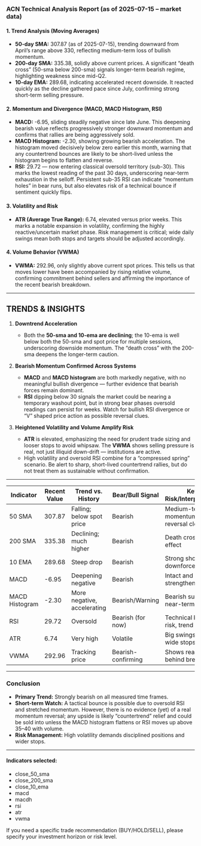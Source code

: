 ### ACN Technical Analysis Report (as of 2025-07-15 – market data)

#### 1. Trend Analysis (Moving Averages)
- **50-day SMA:** 307.87 (as of 2025-07-15), trending downward from April’s range above 330, reflecting medium-term loss of bullish momentum.
- **200-day SMA:** 335.38, solidly above current prices. A significant “death cross” (50-sma below 200-sma) signals longer-term bearish regime, highlighting weakness since mid-Q2.
- **10-day EMA:** 289.68, indicating accelerated recent downside. It reacted quickly as the decline gathered pace since July, confirming strong short-term selling pressure.

#### 2. Momentum and Divergence (MACD, MACD Histogram, RSI)
- **MACD:** -6.95, sliding steadily negative since late June. This deepening bearish value reflects progressively stronger downward momentum and confirms that rallies are being aggressively sold.
- **MACD Histogram:** -2.30, showing growing bearish acceleration. The histogram moved decisively below zero earlier this month, warning that any countertrend bounces are likely to be short-lived unless the histogram begins to flatten and reverse.
- **RSI:** 29.72 — now entering classical oversold territory (sub-30). This marks the lowest reading of the past 30 days, underscoring near-term exhaustion in the selloff. Persistent sub-35 RSI can indicate “momentum holes” in bear runs, but also elevates risk of a technical bounce if sentiment quickly flips.

#### 3. Volatility and Risk
- **ATR (Average True Range):** 6.74, elevated versus prior weeks. This marks a notable expansion in volatility, confirming the highly reactive/uncertain market phase. Risk management is critical; wide daily swings mean both stops and targets should be adjusted accordingly.

#### 4. Volume Behavior (VWMA)
- **VWMA:** 292.96, only slightly above current spot prices. This tells us that moves lower have been accompanied by rising relative volume, confirming commitment behind sellers and affirming the importance of the recent bearish breakdown.

---

## TRENDS & INSIGHTS

1. **Downtrend Acceleration**
   - Both the **50-sma and 10-ema are declining**; the 10-ema is well below both the 50-sma and spot price for multiple sessions, underscoring downside momentum. The “death cross” with the 200-sma deepens the longer-term caution.

2. **Bearish Momentum Confirmed Across Systems**
   - **MACD** and **MACD histogram** are both markedly negative, with no meaningful bullish divergence — further evidence that bearish forces remain dominant.
   - **RSI** dipping below 30 signals the market could be nearing a temporary washout point, but in strong bear phases oversold readings can persist for weeks. Watch for bullish RSI divergence or “V” shaped price action as possible reversal clues.

3. **Heightened Volatility and Volume Amplify Risk**
   - **ATR** is elevated, emphasizing the need for prudent trade sizing and looser stops to avoid whipsaw. The **VWMA** shows selling pressure is real, not just illiquid down-drift — institutions are active.
   - High volatility and oversold RSI combine for a “compressed spring” scenario. Be alert to sharp, short-lived countertrend rallies, but do not treat them as sustainable without confirmation.

---

| Indicator      | Recent Value      | Trend vs. History          | Bear/Bull Signal      | Key Risk/Interpretation                |
|----------------|------------------|----------------------------|----------------------|----------------------------------------|
| 50 SMA         | 307.87           | Falling; below spot price  | Bearish              | Medium-term momentum reversal clear    |
| 200 SMA        | 335.38           | Declining; much higher     | Bearish              | Death cross in effect                  |
| 10 EMA         | 289.68           | Steep drop                 | Bearish              | Strong short-term downforce            |
| MACD           | -6.95            | Deepening negative         | Bearish              | Intact and strengthening               |
| MACD Histogram | -2.30            | More negative, accelerating| Bearish/Warning      | Bearish surge, no near-term relief     |
| RSI            | 29.72            | Oversold                   | Bearish (for now)    | Technical bounce risk, trend weak      |
| ATR            | 6.74             | Very high                  | Volatile             | Big swings, use wide stops             |
| VWMA           | 292.96           | Tracking price             | Bearish-confirming   | Shows real volume behind breakdown     |

---

### Conclusion

- **Primary Trend:** Strongly bearish on all measured time frames.
- **Short-term Watch:** A tactical bounce is possible due to oversold RSI and stretched momentum. However, there is no evidence (yet) of a real momentum reversal; any upside is likely “countertrend” relief and could be sold into unless the MACD histogram flattens or RSI moves up above 35–40 with volume.
- **Risk Management:** High volatility demands disciplined positions and wider stops.

---

#### Indicators selected:
- close_50_sma
- close_200_sma
- close_10_ema
- macd
- macdh
- rsi
- atr
- vwma

If you need a specific trade recommendation (BUY/HOLD/SELL), please specify your investment horizon or risk level.